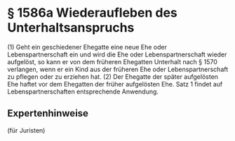 # § 1586a Wiederaufleben des Unterhaltsanspruchs
(1) Geht ein geschiedener Ehegatte eine neue Ehe oder Lebenspartnerschaft ein und wird die Ehe oder Lebenspartnerschaft wieder aufgelöst, so kann er von dem früheren Ehegatten Unterhalt nach § 1570 verlangen, wenn er ein Kind aus der früheren Ehe oder Lebenspartnerschaft zu pflegen oder zu erziehen hat.
(2) Der Ehegatte der später aufgelösten Ehe haftet vor dem Ehegatten der früher aufgelösten Ehe. Satz 1 findet auf Lebenspartnerschaften entsprechende Anwendung.
## Expertenhinweise
(für Juristen)